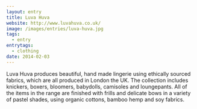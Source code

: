 ```yaml
---
layout: entry
title: Luva Huva
website: http://www.luvahuva.co.uk/
image: /images/entries/luva-huva.jpg
tags:
  - entry
entrytags:
  - clothing
date: 2014-02-03
---
```


Luva Huva produces beautiful, hand made lingerie using ethically sourced fabrics, which are all produced in London the UK. The collection includes knickers, boxers, bloomers, babydolls, camisoles and loungepants. All of the items in the range are finished with frills and delicate bows in a variety of pastel shades, using organic cottons, bamboo hemp and soy fabrics.